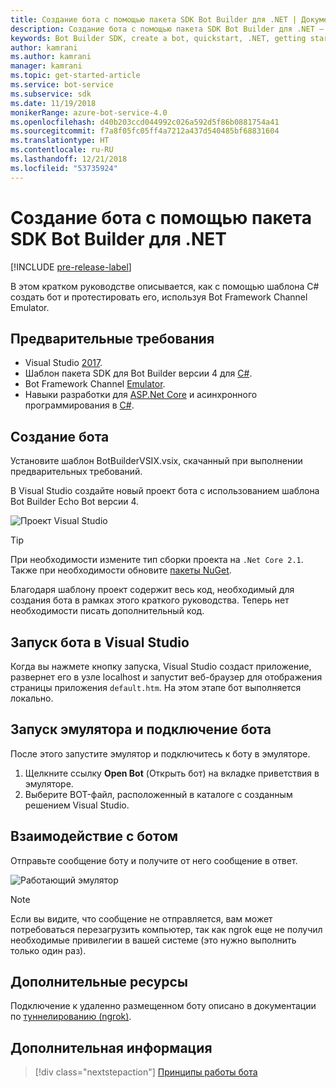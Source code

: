 ```yaml
---
title: Создание бота с помощью пакета SDK Bot Builder для .NET | Документация Майкрософт
description: Создание бота с помощью пакета SDK Bot Builder для .NET — мощной платформы для создания ботов.
keywords: Bot Builder SDK, create a bot, quickstart, .NET, getting started, C# bot
author: kamrani
ms.author: kamrani
manager: kamrani
ms.topic: get-started-article
ms.service: bot-service
ms.subservice: sdk
ms.date: 11/19/2018
monikerRange: azure-bot-service-4.0
ms.openlocfilehash: d40b203ccd044992c026a592d5f86b0881754a41
ms.sourcegitcommit: f7a8f05fc05ff4a7212a437d540485bf68831604
ms.translationtype: HT
ms.contentlocale: ru-RU
ms.lasthandoff: 12/21/2018
ms.locfileid: "53735924"
---
```

# <a name="create-a-bot-with-the-bot-builder-sdk-for-net"></a>Создание бота с помощью пакета SDK Bot Builder для .NET
[!INCLUDE [pre-release-label](../includes/pre-release-label.md)]

В этом кратком руководстве описывается, как с помощью шаблона C# создать бот и протестировать его, используя Bot Framework Channel Emulator.

## <a name="prerequisites"></a>Предварительные требования
- Visual Studio [2017](https://www.visualstudio.com/downloads).
- Шаблон пакета SDK для Bot Builder версии 4 для [C#](https://aka.ms/bot-vsix).
- Bot Framework Channel [Emulator](https://aka.ms/Emulator-wiki-getting-started).
- Навыки разработки для [ASP.Net Core](https://docs.microsoft.com/aspnet/core/) и асинхронного программирования в [C#](https://docs.microsoft.com/en-us/dotnet/csharp/programming-guide/concepts/async/index).

## <a name="create-a-bot"></a>Создание бота
Установите шаблон BotBuilderVSIX.vsix, скачанный при выполнении предварительных требований.

В Visual Studio создайте новый проект бота с использованием шаблона Bot Builder Echo Bot версии 4.

![Проект Visual Studio](../media/azure-bot-quickstarts/bot-builder-dotnet-project.png)

> [!TIP] 
> При необходимости измените тип сборки проекта на ``.Net Core 2.1``. Также при необходимости обновите [пакеты NuGet](https://docs.microsoft.com/en-us/nuget/quickstart/install-and-use-a-package-in-visual-studio).

Благодаря шаблону проект содержит весь код, необходимый для создания бота в рамках этого краткого руководства. Теперь нет необходимости писать дополнительный код.

## <a name="start-your-bot-in-visual-studio"></a>Запуск бота в Visual Studio

Когда вы нажмете кнопку запуска, Visual Studio создаст приложение, развернет его в узле localhost и запустит веб-браузер для отображения страницы приложения `default.htm`. На этом этапе бот выполняется локально.

## <a name="start-the-emulator-and-connect-your-bot"></a>Запуск эмулятора и подключение бота

После этого запустите эмулятор и подключитесь к боту в эмуляторе.

1. Щелкните ссылку **Open Bot** (Открыть бот) на вкладке приветствия в эмуляторе. 
2. Выберите BOT-файл, расположенный в каталоге с созданным решением Visual Studio.

## <a name="interact-with-your-bot"></a>Взаимодействие с ботом

Отправьте сообщение боту и получите от него сообщение в ответ.

![Работающий эмулятор](../media/emulator-v4/emulator-running.png)

> [!NOTE]
> Если вы видите, что сообщение не отправляется, вам может потребоваться перезагрузить компьютер, так как ngrok еще не получил необходимые привилегии в вашей системе (это нужно выполнить только один раз).

## <a name="additional-resources"></a>Дополнительные ресурсы

Подключение к удаленно размещенном боту описано в документации по [туннелированию (ngrok)](https://github.com/Microsoft/BotFramework-Emulator/wiki/Tunneling-(ngrok)).

## <a name="next-steps"></a>Дополнительная информация

> [!div class="nextstepaction"]
> [Принципы работы бота](../v4sdk/bot-builder-basics.md) 
